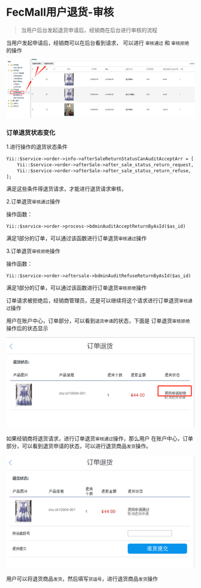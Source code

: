 FecMall用户退货-审核
=============

> 当用户后台发起退货申请后，经销商在后台进行审核的流程

当用户发起申请后，经销商可以在后台看到请求，
可以进行 `审核通过` 和 `审核拒绝` 的操作

![xx](images/aftersale-8.png) 


### 订单退货状态变化

1.进行操作的退货状态条件

```
Yii::$service->order->info->afterSaleReturnStatusCanAuditAcceptArr = [
    Yii::$service->order->afterSale->after_sale_status_return_request,
    Yii::$service->order->afterSale->after_sale_status_return_refuse,
];
```

满足这些条件得退货请求，才能进行退货请求审核，


2.订单退货`审核通过`操作

操作函数：

```
Yii::$service->order->process->bdminAuditAcceptReturnByAsId($as_id)
```

满足1部分的订单，可以通过该函数进行订单退货`审核通过`操作

3.订单退货`审核拒绝`操作

操作函数：

```
Yii::$service->order->aftersale->bdminAuditRefuseReturnByAsId($as_id)
```

满足1部分的订单，可以通过该函数进行订单退货`审核拒绝`操作


订单请求被拒绝后，经销商管理员，还是可以继续将这个请求进行订单退货`审核通过`操作

用户在账户中心，订单部分，可以看到`退货申请`的状态，下面是
订单退货`审核拒绝`操作后的状态显示

![xx](images/aftersale-9.png) 

如果经销商将退货请求，进行订单退货`审核通过`操作，那么用户
在账户中心，订单部分，可以看到退货申请的状态，可以进行退货商品`发货`操作。

![xx](images/aftersale-10.png) 

用户可以将退货商品`发货`，然后填写`货运号`，进行退货商品`发货`操作
